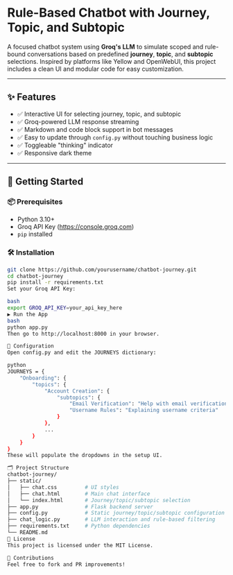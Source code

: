 # Rule-Based Chatbot with Journey, Topic, and Subtopic

A focused chatbot system using **Groq's LLM** to simulate scoped and rule-bound conversations based on predefined **journey**, **topic**, and **subtopic** selections. Inspired by platforms like Yellow and OpenWebUI, this project includes a clean UI and modular code for easy customization.

---

## ✨ Features

- ✅ Interactive UI for selecting journey, topic, and subtopic
- ✅ Groq-powered LLM response streaming
- ✅ Markdown and code block support in bot messages
- ✅ Easy to update through `config.py` without touching business logic
- ✅ Toggleable "thinking" indicator
- ✅ Responsive dark theme

---

## 🚀 Getting Started

### 📦 Prerequisites

- Python 3.10+
- Groq API Key (https://console.groq.com)
- `pip` installed

### 🛠 Installation

```bash
git clone https://github.com/yourusername/chatbot-journey.git
cd chatbot-journey
pip install -r requirements.txt
Set your Groq API Key:

bash
export GROQ_API_KEY=your_api_key_here
▶️ Run the App
bash
python app.py
Then go to http://localhost:8000 in your browser.

🧠 Configuration
Open config.py and edit the JOURNEYS dictionary:

python
JOURNEYS = {
    "Onboarding": {
        "topics": {
            "Account Creation": {
                "subtopics": {
                    "Email Verification": "Help with email verification steps",
                    "Username Rules": "Explaining username criteria"
                }
            },
            ...
        }
    }
}
These will populate the dropdowns in the setup UI.

🗂 Project Structure
chatbot-journey/
├── static/
│   ├── chat.css         # UI styles
│   ├── chat.html        # Main chat interface
│   └── index.html       # Journey/topic/subtopic selection
├── app.py               # Flask backend server
├── config.py            # Static journey/topic/subtopic configuration
├── chat_logic.py        # LLM interaction and rule-based filtering
├── requirements.txt     # Python dependencies
└── README.md
📜 License
This project is licensed under the MIT License.

🤝 Contributions
Feel free to fork and PR improvements!